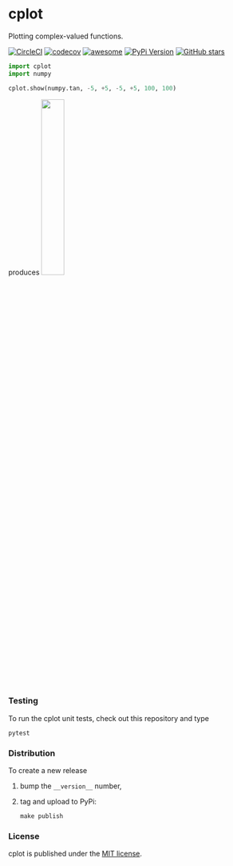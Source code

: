 # cplot

Plotting complex-valued functions.

[![CircleCI](https://img.shields.io/circleci/project/github/nschloe/cplot/master.svg)](https://circleci.com/gh/nschloe/cplot/tree/master)
[![codecov](https://img.shields.io/codecov/c/github/nschloe/cplot.svg)](https://codecov.io/gh/nschloe/cplot)
[![awesome](https://img.shields.io/badge/awesome-yes-brightgreen.svg)](https://img.shields.io/badge/awesome-yes-brightgreen.svg)
[![PyPi Version](https://img.shields.io/pypi/v/cplot.svg)](https://pypi.python.org/pypi/cplot)
[![GitHub stars](https://img.shields.io/github/stars/nschloe/cplot.svg?style=social&label=Stars)](https://github.com/nschloe/cplot)


```python
import cplot
import numpy

cplot.show(numpy.tan, -5, +5, -5, +5, 100, 100)
```
produces
<img src="https://nschloe.github.io/cplot/tan.png" width="30%">

### Testing

To run the cplot unit tests, check out this repository and type
```
pytest
```

### Distribution

To create a new release

1. bump the `__version__` number,

2. tag and upload to PyPi:
    ```
    make publish
    ```

### License

cplot is published under the [MIT license](https://en.wikipedia.org/wiki/MIT_License).
